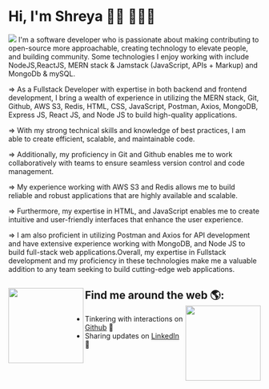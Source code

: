 # Hi, I'm Shreya 👋🏾 👩🏾‍💻

<img src="https://github.com/mishmanners/MishManners/blob/master/MishManners%20Room%20animated.gif" >
I'm a software developer who is passionate about making contributing to open-source more approachable, creating technology to elevate people, and building community. Some technologies I enjoy working with include NodeJS,ReactJS, MERN stack & Jamstack (JavaScript, APIs + Markup) and MongoDb & mySQL.

=> As a Fullstack Developer with expertise in both backend and frontend development, I bring a wealth of experience in utilizing the MERN stack, Git, Github, AWS S3, Redis, HTML, CSS, JavaScript, Postman, Axios, MongoDB, Express JS, React JS, and Node JS to build high-quality applications.

=> With my strong technical skills and knowledge of best practices, I am able to create efficient, scalable, and maintainable code.

=> Additionally, my proficiency in Git and Github enables me to work collaboratively with teams to ensure seamless version control and code management.

=> My experience working with AWS S3 and Redis allows me to build reliable and robust applications that are highly available and scalable. 

=> Furthermore, my expertise in HTML, and JavaScript enables me to create intuitive and user-friendly interfaces that enhance the user experience.

=> I am also proficient in utilizing Postman and Axios for API development and have extensive experience working with MongoDB, and Node JS to build full-stack web applications.Overall, my expertise in Fullstack development and my proficiency in these technologies make me a valuable addition to any team seeking to build cutting-edge web applications.


## Find me around the web 🌎: <img align="left" width="150" height="150" src="https://raw.githubusercontent.com/mishmanners/MishManners/master/My-OctocatsShortest.gif"></a><img align="right" width="150" height="150" src="https://github.com/M0nica/M0nica/blob/main/octomonica/m0nica-octocat-rotating.gif?raw=true"></a>
- Tinkering with interactions on <a href="https://github.com/singhshreya425"> Github</a> 🏓
- Sharing updates on <a href="https://www.linkedin.com/in/shreya-singh-8135aa17b/">LinkedIn</a> 💼
